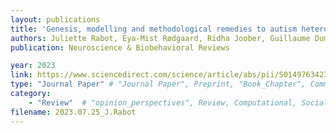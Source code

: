 ```yaml
---
layout: publications
title: 'Genesis, modelling and methodological remedies to autism heterogeneity'
authors: Juliette Rabot, Eya-Mist Rødgaard, Ridha Joober, Guillaume Dumas, Danilo Bzdok, Boris Bernhardt, Sebastien Jacquemont, Laurent Mottron
publication: Neuroscience & Biobehavioral Reviews

year: 2023
link: https://www.sciencedirect.com/science/article/abs/pii/S0149763423001707
type: "Journal Paper" # "Journal Paper", Preprint, "Book_Chapter", Comment, "Poster_Conference"
category: 
    - "Review"  # "opinion_perspectives", Review, Computational, Social Cognitive and Affective Neuroscience, Experimental
filename: 2023.07.25_J.Rabot
---
```

